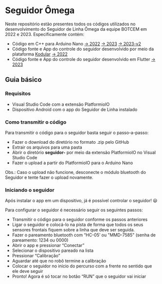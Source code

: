 # Seguidor Ômega
Neste repositório estão presentes todos os códigos utilizados no desenvolvimento do Seguidor de Linha Ômega da equipe BOTCEM em 2022 e 2023. Especificamente contém:
- Código em C++ para Arduino Nano [-> 2022](https://github.com/Equipe-Botcem/Seguidor_Omega/tree/main/seguidor-2022) [-> 2023](https://github.com/Equipe-Botcem/Seguidor_Omega/tree/main/seguidor-2023) [-> 2023-v2](https://github.com/Equipe-Botcem/Seguidor_Omega/tree/main/seguidor-2023-v2)
- Código fonte e App do controle do seguidor desenvolvido por meio da plataforma [Kodular](https://creator.kodular.io/) [-> 2022](https://github.com/Equipe-Botcem/Seguidor_Omega/tree/main/app/2022)
- Código fonte e App do controle do seguidor desenvolvido em Flutter [-> 2023](https://github.com/Equipe-Botcem/Seguidor_Omega/tree/main/app/2023)

## Guia básico

### Requisitos
- Visual Studio Code com a extensão PlatformioIO
- Dispositivo Android com o app do Seguidor de Linha instalado

### Como transmitir o código
Para transmitir o código para o seguidor basta seguir o passo-a-passo:
- Fazer o download do diretório no formato .zip pelo GitHub
- Extrair os arquivos para uma pasta
- Abrir o diretório **seguidor-<version>** por meio da extensão PlatformioIO no Visual Studio Code
- Fazer o upload a partir do PlatformioIO para o Arduino Nano

Obs.: Caso o upload não funcione, desconecte o módulo bluetooth do Seguidor e tente fazer o upload novamente.

### Iniciando o seguidor
Após instalar o app em um dispositivo, já é possível controlar o seguidor! 😃

Para configurar o seguidor é necessário seguir os seguintes passos:
- Transmitir o código para o seguidor conforme os passos anteriores
- Ligar o seguidor e colocá-lo na pista de forma que todos os seus sensores frontais fiquem sobre a linha que deve ser seguida.
- Fazer o pareamento bluetooth com “HC-05’ ou "MMD-7585" (senha de pareamento: 1234 ou 0000)
- Abrir o app e pressionar “Conectar”
- Selecionar o dispositivo pareado na lista
- Pressionar “Calibração”
- Aguardar até que no robô termine a calibração
- Colocar o seguidor no início do percurso com a frente no sentido que ele deve seguir
- Pronto! Agora é só tocar no botão “RUN” que o seguidor vai iniciar
